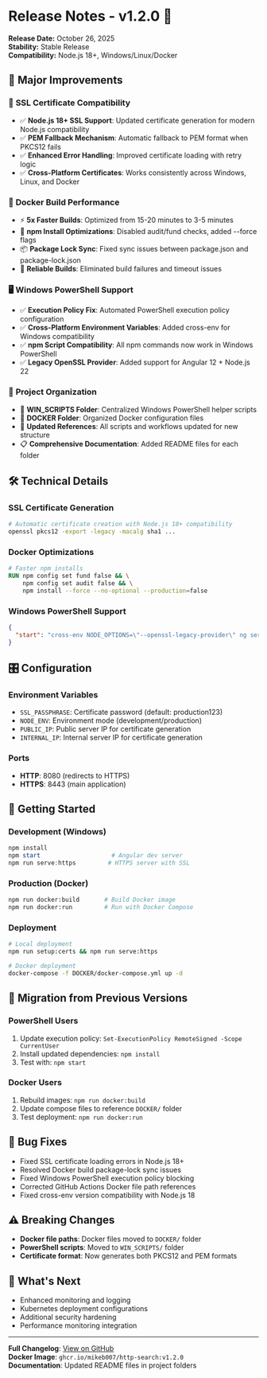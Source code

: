 # Release Notes - v1.2.0 🚀

**Release Date:** October 26, 2025  
**Stability:** Stable Release  
**Compatibility:** Node.js 18+, Windows/Linux/Docker  

## 🎯 **Major Improvements**

### 🔐 **SSL Certificate Compatibility**
- ✅ **Node.js 18+ SSL Support**: Updated certificate generation for modern Node.js compatibility
- ✅ **PEM Fallback Mechanism**: Automatic fallback to PEM format when PKCS12 fails
- ✅ **Enhanced Error Handling**: Improved certificate loading with retry logic
- ✅ **Cross-Platform Certificates**: Works consistently across Windows, Linux, and Docker

### 🐳 **Docker Build Performance**
- ⚡ **5x Faster Builds**: Optimized from 15-20 minutes to 3-5 minutes
- 🔧 **npm Install Optimizations**: Disabled audit/fund checks, added --force flags
- 📦 **Package Lock Sync**: Fixed sync issues between package.json and package-lock.json
- 🚀 **Reliable Builds**: Eliminated build failures and timeout issues

### 🖥️ **Windows PowerShell Support**
- ✅ **Execution Policy Fix**: Automated PowerShell execution policy configuration
- ✅ **Cross-Platform Environment Variables**: Added cross-env for Windows compatibility
- ✅ **npm Script Compatibility**: All npm commands now work in Windows PowerShell
- ✅ **Legacy OpenSSL Provider**: Added support for Angular 12 + Node.js 22

### 📁 **Project Organization**
- 📂 **WIN_SCRIPTS Folder**: Centralized Windows PowerShell helper scripts
- 🐳 **DOCKER Folder**: Organized Docker configuration files
- 🔧 **Updated References**: All scripts and workflows updated for new structure
- 📋 **Comprehensive Documentation**: Added README files for each folder

## 🛠️ **Technical Details**

### **SSL Certificate Generation**
```bash
# Automatic certificate creation with Node.js 18+ compatibility
openssl pkcs12 -export -legacy -macalg sha1 ...
```

### **Docker Optimizations**
```dockerfile
# Faster npm installs
RUN npm config set fund false && \
    npm config set audit false && \
    npm install --force --no-optional --production=false
```

### **Windows PowerShell Support**
```json
{
  "start": "cross-env NODE_OPTIONS=\"--openssl-legacy-provider\" ng serve"
}
```

## 🎛️ **Configuration**

### **Environment Variables**
- `SSL_PASSPHRASE`: Certificate password (default: production123)
- `NODE_ENV`: Environment mode (development/production)
- `PUBLIC_IP`: Public server IP for certificate generation
- `INTERNAL_IP`: Internal server IP for certificate generation

### **Ports**
- **HTTP**: 8080 (redirects to HTTPS)
- **HTTPS**: 8443 (main application)

## 🚀 **Getting Started**

### **Development (Windows)**
```powershell
npm install
npm start                    # Angular dev server
npm run serve:https         # HTTPS server with SSL
```

### **Production (Docker)**
```bash
npm run docker:build       # Build Docker image
npm run docker:run         # Run with Docker Compose
```

### **Deployment**
```bash
# Local deployment
npm run setup:certs && npm run serve:https

# Docker deployment
docker-compose -f DOCKER/docker-compose.yml up -d
```

## 🔄 **Migration from Previous Versions**

### **PowerShell Users**
1. Update execution policy: `Set-ExecutionPolicy RemoteSigned -Scope CurrentUser`
2. Install updated dependencies: `npm install`
3. Test with: `npm start`

### **Docker Users**
1. Rebuild images: `npm run docker:build`
2. Update compose files to reference `DOCKER/` folder
3. Test deployment: `npm run docker:run`

## 🐛 **Bug Fixes**

- Fixed SSL certificate loading errors in Node.js 18+
- Resolved Docker build package-lock sync issues
- Fixed Windows PowerShell execution policy blocking
- Corrected GitHub Actions Docker file path references
- Fixed cross-env version compatibility with Node.js 18

## ⚠️ **Breaking Changes**

- **Docker file paths**: Docker files moved to `DOCKER/` folder
- **PowerShell scripts**: Moved to `WIN_SCRIPTS/` folder  
- **Certificate format**: Now generates both PKCS12 and PEM formats

## 🔮 **What's Next**

- Enhanced monitoring and logging
- Kubernetes deployment configurations
- Additional security hardening
- Performance monitoring integration

---

**Full Changelog**: [View on GitHub](https://github.com/MikeB007/http-search/compare/v1.1.0...v1.2.0)  
**Docker Image**: `ghcr.io/mikeb007/http-search:v1.2.0`  
**Documentation**: Updated README files in project folders
